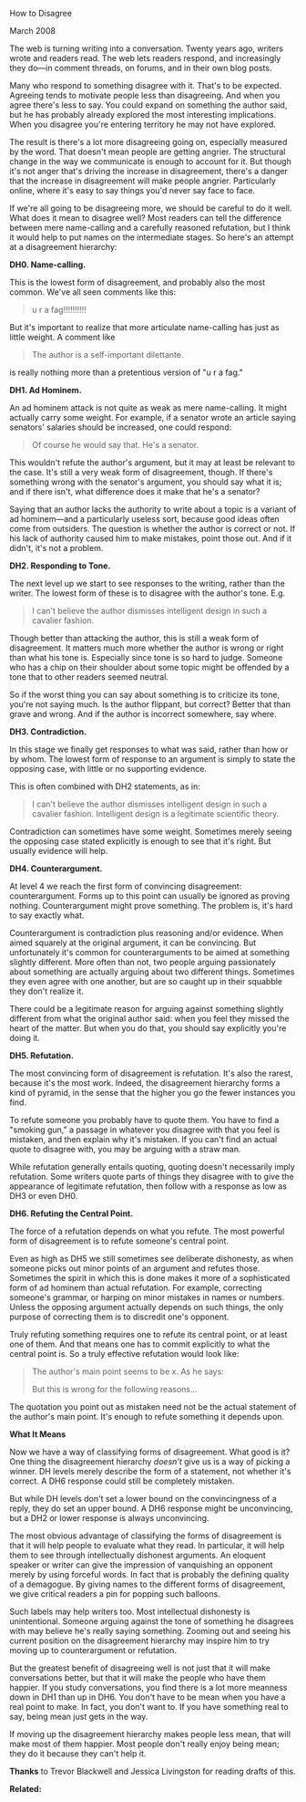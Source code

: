 How to Disagree

March 2008  
  
The web is turning writing into a conversation. Twenty years ago,
writers wrote and readers read. The web lets readers respond, and
increasingly they do—in comment threads, on forums, and in their
own blog posts.  
  
Many who respond to something disagree with it. That's to be
expected. Agreeing tends to motivate people less than disagreeing.
And when you agree there's less to say. You could expand on something
the author said, but he has probably already explored the
most interesting implications. When you disagree you're entering
territory he may not have explored.  
  
The result is there's a lot more disagreeing going on, especially
measured by the word. That doesn't mean people are getting angrier.
The structural change in the way we communicate is enough to account
for it. But though it's not anger that's driving the increase in
disagreement, there's a danger that the increase in disagreement
will make people angrier. Particularly online, where it's easy to
say things you'd never say face to face.  
  
If we're all going to be disagreeing more, we should be careful to
do it well. What does it mean to disagree well? Most readers can
tell the difference between mere name-calling and a carefully
reasoned refutation, but I think it would help to put names on the
intermediate stages. So here's an attempt at a disagreement
hierarchy:  
  

**DH0. Name-calling.**  
  
This is the lowest form of disagreement, and probably also the most
common. We've all seen comments like this:

> 
>  u r a fag!!!!!!!!!!
> 


But it's important to realize that more articulate name-calling has
just as little weight. A comment like

> 
>  The author is a self-important dilettante.
> 


is really nothing more than a pretentious version of "u r a fag."  
  

**DH1. Ad Hominem.**  
  
An ad hominem attack is not quite as weak as mere name-calling. It
might actually carry some weight. For example, if a senator wrote
an article saying senators' salaries should be increased, one could
respond:

> 
>  Of course he would say that. He's a senator.
> 


This wouldn't refute the author's argument, but it may at least be
relevant to the case. It's still a very weak form of disagreement,
though. If there's something wrong with the senator's argument,
you should say what it is; and if there isn't, what difference does
it make that he's a senator?  
  
Saying that an author lacks the authority to write about a topic
is a variant of ad hominem—and a particularly useless sort, because
good ideas often come from outsiders. The question is whether the
author is correct or not. If his lack of authority caused him to
make mistakes, point those out. And if it didn't, it's not a
problem.  
  

**DH2. Responding to Tone.**  
  
The next level up we start to see responses to the writing, rather
than the writer. The lowest form of these is to disagree with the
author's tone. E.g.

> 
>  I can't believe the author dismisses intelligent design in such
>  a cavalier fashion.
> 


Though better than attacking the author, this is still a weak form
of disagreement. It matters much more whether the author is wrong
or right than what his tone is. Especially since tone is so hard
to judge. Someone who has a chip on their shoulder about some topic
might be offended by a tone that to other readers seemed neutral.  
  
So if the worst thing you can say about something is to criticize
its tone, you're not saying much. Is the author flippant, but
correct? Better that than grave and wrong. And if the author is
incorrect somewhere, say where.  
  
**DH3. Contradiction.**  
  
In this stage we finally get responses to what was said, rather
than how or by whom. The lowest form of response to an argument
is simply to state the opposing case, with little or no supporting
evidence.  
  
This is often combined with DH2 statements, as in:

> 
>  I can't believe the author dismisses intelligent design in such
>  a cavalier fashion. Intelligent design is a legitimate scientific
>  theory.
> 


Contradiction can sometimes have some weight. Sometimes merely
seeing the opposing case stated explicitly is enough to see that
it's right. But usually evidence will help.  
  
**DH4. Counterargument.**  
  
At level 4 we reach the first form of convincing disagreement:
counterargument. Forms up to this point can usually be ignored as
proving nothing. Counterargument might prove something. The problem
is, it's hard to say exactly what.  
  
Counterargument is contradiction plus reasoning and/or evidence.
When aimed squarely at the original argument, it can be convincing.
But unfortunately it's common for counterarguments to be aimed at
something slightly different. More often than not, two people
arguing passionately about something are actually arguing about two
different things. Sometimes they even agree with one another, but
are so caught up in their squabble they don't realize it.  
  
There could be a legitimate reason for arguing against something
slightly different from what the original author said: when you
feel they missed the heart of the matter. But when you do that,
you should say explicitly you're doing it.  
  
**DH5. Refutation.**  
  
The most convincing form of disagreement is refutation. It's also
the rarest, because it's the most work. Indeed, the disagreement
hierarchy forms a kind of pyramid, in the sense that the higher you
go the fewer instances you find.  
  
To refute someone you probably have to quote them. You have to
find a "smoking gun," a passage in whatever you disagree with that
you feel is mistaken, and then explain why it's mistaken. If you
can't find an actual quote to disagree with, you may be arguing
with a straw man.  
  
While refutation generally entails quoting, quoting doesn't necessarily
imply refutation. Some writers quote parts of things they disagree
with to give the appearance of legitimate refutation, then follow
with a response as low as DH3 or even DH0.  
  
**DH6. Refuting the Central Point.**  
  
The force of a refutation depends on what you refute. The most
powerful form of disagreement is to refute someone's central point.  
  
Even as high as DH5 we still sometimes see deliberate dishonesty,
as when someone picks out minor points of an argument and refutes
those. Sometimes the spirit in which this is done makes it more
of a sophisticated form of ad hominem than actual refutation. For
example, correcting someone's grammar, or harping on minor mistakes
in names or numbers. Unless the opposing argument actually depends
on such things, the only purpose of correcting them is to
discredit one's opponent.  
  
Truly refuting something requires one to refute its central point,
or at least one of them. And that means one has to commit explicitly
to what the central point is. So a truly effective refutation would
look like:

> 
>  The author's main point seems to be x. As he says:
> 
> > 
> >  <quotation>
> > 
> 
> 
>  But this is wrong for the following reasons...
> 


The quotation you point out as mistaken need not be the actual
statement of the author's main point. It's enough to refute something
it depends upon.  
  

**What It Means**  
  
Now we have a way of classifying forms of disagreement. What good
is it? One thing the disagreement hierarchy *doesn't* give us is
a way of picking a winner. DH levels merely describe the form of
a statement, not whether it's correct. A DH6 response could still
be completely mistaken.  
  
But while DH levels don't set a lower bound on the convincingness
of a reply, they do set an upper bound. A DH6 response might be
unconvincing, but a DH2 or lower response is always unconvincing.  
  
The most obvious advantage of classifying the forms of disagreement
is that it will help people to evaluate what they read. In particular,
it will help them to see through intellectually dishonest arguments.
An eloquent speaker or writer can give the impression of vanquishing
an opponent merely by using forceful words. In fact that is probably
the defining quality of a demagogue. By giving names to the different
forms of disagreement, we give critical readers a pin for popping
such balloons.  
  
Such labels may help writers too. Most intellectual dishonesty is
unintentional. Someone arguing against the tone of something he
disagrees with may believe he's really saying something. Zooming
out and seeing his current position on the disagreement hierarchy
may inspire him to try moving up to counterargument or refutation.  
  
But the greatest benefit of disagreeing well is not just that it
will make conversations better, but that it will make the people
who have them happier. If you study conversations, you find there
is a lot more meanness down in DH1 than up in DH6. You don't have
to be mean when you have a real point to make. In fact, you don't
want to. If you have something real to say, being mean just gets
in the way.  
  
If moving up the disagreement hierarchy makes people less mean,
that will make most of them happier. Most people don't really enjoy
being mean; they do it because they can't help it.  
  
  
  
  
  

**Thanks** to Trevor Blackwell and Jessica Livingston for reading
drafts of this.  
  
  
  
**Related:**  
  
